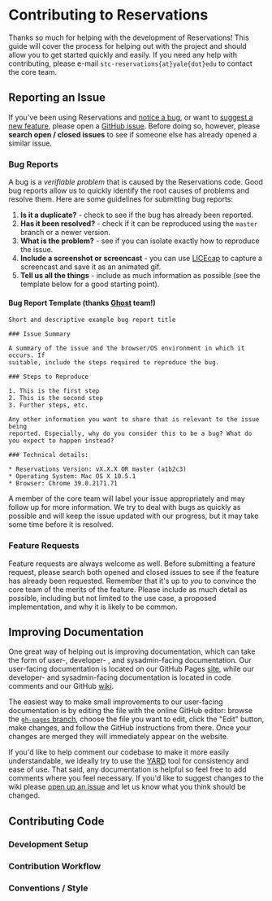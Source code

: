 # Contributing to Reservations

Thanks so much for helping with the development of Reservations! This guide will cover the process for helping out with the project and should allow you to get started quickly and easily. If you need any help with contributing, please e-mail `stc-reservations{at}yale{dot}edu` to contact the core team.

## Reporting an Issue
If you've been using Reservations and [notice a bug](#bug-reports), or want to [suggest a new feature](#feature-requests), please open a [GitHub issue](https://github.com/YaleSTC/reservations/issues/new). Before doing so, however, please **search open / closed issues** to see if someone else has already opened a similar issue.

### Bug Reports
A bug is a *verifiable problem* that is caused by the Reservations code. Good bug reports allow us to quickly identify the root causes of problems and resolve them. Here are some guidelines for submitting bug reports:

1. **Is it a duplicate?** - check to see if the bug has already been reported.
2. **Has it been resolved?** - check if it can be reproduced using the `master` branch or a newer version.
3. **What is the problem?** - see if you can isolate exactly how to reproduce the issue.
4. **Include a screenshot or screencast** - you can use [LICEcap](http://www.cockos.com/licecap/) to capture a screencast and save it as an animated gif.
5. **Tell us all the things** - include as much information as possible (see the template below for a good starting point).

#### Bug Report Template (thanks [Ghost](https://github.com/TryGhost/Ghost) team!)
```
Short and descriptive example bug report title

### Issue Summary

A summary of the issue and the browser/OS environment in which it occurs. If
suitable, include the steps required to reproduce the bug.

### Steps to Reproduce

1. This is the first step
2. This is the second step
3. Further steps, etc.

Any other information you want to share that is relevant to the issue being
reported. Especially, why do you consider this to be a bug? What do you expect to happen instead?

### Technical details:

* Reservations Version: vX.X.X OR master (a1b2c3)
* Operating System: Mac OS X 10.5.1
* Browser: Chrome 39.0.2171.71
```

A member of the core team will label your issue appropriately and may follow up for more information. We try to deal with bugs as quickly as possible and will keep the issue updated with our progress, but it may take some time before it is resolved.

### Feature Requests
Feature requests are always welcome as well. Before submitting a feature request, please search both opened and closed issues to see if the feature has already been requested. Remember that it's up to *you* to convince the core team of the merits of the feature. Please include as much detail as possible, including but not limited to the use case, a proposed implementation, and why it is likely to be common.

## Improving Documentation
One great way of helping out is improving documentation, which can take the form of user-, developer- , and sysadmin-facing documentation. Our user-facing documentation is located on our GitHub Pages [site](https://yalestc.github.io/reservations), while our developer- and sysadmin-facing documentation is located in code comments and our GitHub [wiki](https://github.com/YaleSTC/reservations/wiki).

The easiest way to make small improvements to our user-facing documentation is by editing the file with the online GitHub editor: browse the [`gh-pages` branch](https://github.com/YaleSTC/reservations/tree/gh-pages), choose the file you want to edit, click the "Edit" button, make changes, and follow the GitHub instructions from there. Once your changes are merged they will immediately appear on the website.

If you'd like to help comment our codebase to make it more easily understandable, we ideally try to use the [YARD](https://github.com/lsegal/yard) tool for consistency and ease of use. That said, any documentation is helpful so feel free to add comments where you feel necessary. If you'd like to suggest changes to the wiki please [open up an issue](https://github.com/YaleSTC/reservations/issues/new) and let us know what you think should be changed.

## Contributing Code

### Development Setup

### Contribution Workflow

### Conventions / Style